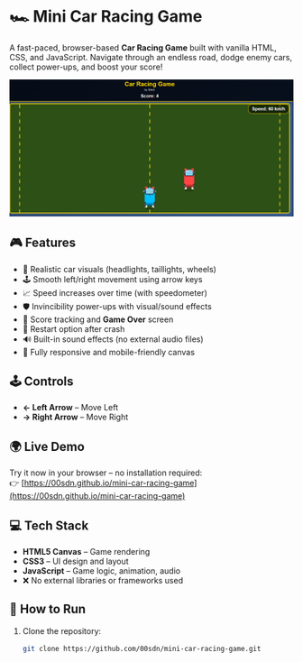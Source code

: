 # 🏎️ Mini Car Racing Game

A fast-paced, browser-based **Car Racing Game** built with vanilla HTML, CSS, and JavaScript. Navigate through an endless road, dodge enemy cars, collect power-ups, and boost your score!

![screenshot](Preview.png)

## 🎮 Features

- 🚗 Realistic car visuals (headlights, taillights, wheels)
- 🕹️ Smooth left/right movement using arrow keys
- 📈 Speed increases over time (with speedometer)
- 🛡️ Invincibility power-ups with visual/sound effects
- 🧮 Score tracking and **Game Over** screen
- 🔁 Restart option after crash
- 🔊 Built-in sound effects (no external audio files)
- 📱 Fully responsive and mobile-friendly canvas

## 🕹️ Controls

- **← Left Arrow** – Move Left  
- **→ Right Arrow** – Move Right  

## 🌍 Live Demo

Try it now in your browser – no installation required:  
👉 [https://00sdn.github.io/mini-car-racing-game](https://00sdn.github.io/mini-car-racing-game)

## 💻 Tech Stack

- **HTML5 Canvas** – Game rendering  
- **CSS3** – UI design and layout  
- **JavaScript** – Game logic, animation, audio  
- ❌ No external libraries or frameworks used

## 🚀 How to Run

1. Clone the repository:
   ```bash
   git clone https://github.com/00sdn/mini-car-racing-game.git
